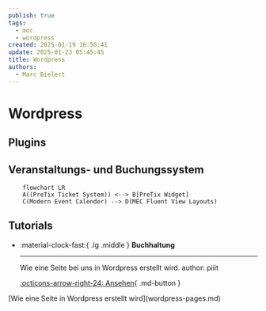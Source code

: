 ```yaml
---
publish: true
tags:
  - moc
  - wordpress
created: 2025-01-19 16:50:41
update: 2025-01-23 05:45:45
title: Wordpress
authors:
  - Marc Bielert
---
```


# Wordpress

## Plugins
## Veranstaltungs- und Buchungssystem

```mermaid
    flowchart LR
    A((PreTix Ticket System)) <--> B[PreTix Widget]
    C(Modern Event Calender) --> D(MEC Fluent View Layouts)
```

## Tutorials

<div class="grid cards" markdown>

-   :material-clock-fast:{ .lg .middle } __Buchhaltung__

    ---

    Wie eine Seite bei uns in Wordpress erstellt wird.
     author: piiit

    [:octicons-arrow-right-24: Ansehen](wordpress-pages.md){  .md-button }

</div>
[Wie eine Seite in Wordpress erstellt wird](wordpress-pages.md)
